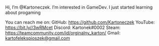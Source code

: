 Hi, I’m @Kartoneczek. I’m interested in GameDev.
I just started learning about progaming

You can reach me on:
  GitHub: https://github.com/Kartoneczek
  YouTube: https://bit.ly//3wRMcet
  Discord: Kartonek#0002
  Steam: https://teamcommunity.com/id/orginalny_karton/
  Gmail: kartofelekspioszek@gmail.com
